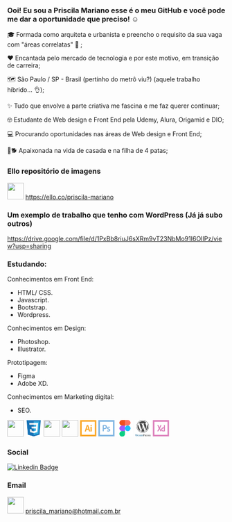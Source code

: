 ### Ooi! Eu sou a Priscila Mariano esse é o meu GitHub e você pode me dar a oportunidade que preciso! :relaxed:

:mortar_board: Formada como arquiteta e urbanista e preencho o requisito da sua vaga com "áreas correlatas" :call_me_hand: ;

:hearts: Encantada pelo mercado de tecnologia e por este motivo, em transição de carreira;

:world_map: São Paulo / SP - Brasil (pertinho do metrô viu?) (aquele trabalho híbrido... :ok_hand:);

:sparkles: Tudo que envolve a parte criativa me fascina e me faz querer continuar;

:nerd_face: Estudante de Web design e Front End pela Udemy, Alura, Origamid e DIO;

:computer: Procurando oportunidades nas áreas de Web design e Front End;

👫:dog2: Apaixonada na vida de casada e na filha de 4 patas;

### Ello repositório de imagens
<img src="https://upload.wikimedia.org/wikipedia/commons/7/76/Ello-logo.png" width="38" height="38" color=white/> https://ello.co/priscila-mariano

### Um exemplo de trabalho que tenho com WordPress (Já já subo outros)
https://drive.google.com/file/d/1PxBb8riuJ6sXRm9vT23NbMo91I6OIIPz/view?usp=sharing

### ​Estudando:

Conhecimentos em Front End: 
- HTML/ CSS.
- Javascript.
- Bootstrap.
- Wordpress.

Conhecimentos em Design: 
- Photoshop. 
- Illustrator.

Prototipagem: 
- Figma
- Adobe XD. 

Conhecimentos em Marketing digital: 
- SEO.

<p align="left">
  <img src="https://raw.githubusercontent.com/danielcranney/readme-generator/main/public/icons/skills/html5-colored.svg" width="38" height="38"/>
  <img src="https://raw.githubusercontent.com/devicons/devicon/master/icons/css3/css3-original.svg" width="38" height="38">
  <img src="https://raw.githubusercontent.com/danielcranney/readme-generator/main/public/icons/skills/javascript-colored.svg" width="38" height="38">
  <img src="https://img.icons8.com/color/144/000000/bootstrap.png" width="38" height="38"/>
  <img src="https://github.com/devicons/devicon/blob/1119b9f84c0290e0f0b38982099a2bd027a48bf1/icons/illustrator/illustrator-line.svg" width="38" height="38"/>
  <img src="https://github.com/devicons/devicon/blob/1119b9f84c0290e0f0b38982099a2bd027a48bf1/icons/photoshop/photoshop-line.svg" width="38" height="38"/>
  <img src="https://github.com/devicons/devicon/blob/1119b9f84c0290e0f0b38982099a2bd027a48bf1/icons/figma/figma-original.svg" width="38" height="38"/>
  <img src="https://github.com/devicons/devicon/blob/1119b9f84c0290e0f0b38982099a2bd027a48bf1/icons/wordpress/wordpress-original.svg" width="38" height="38"/>
  <img src="https://github.com/devicons/devicon/blob/1119b9f84c0290e0f0b38982099a2bd027a48bf1/icons/xd/xd-line.svg" width="38" height="38"/>
</p>

### Social

[![Linkedin Badge](https://img.shields.io/badge/LinkedIn-0077B5?style=for-the-badge&logo=linkedin&logoColor=white)](https://www.linkedin.com/in/priscila-mariano-a43474106/)


### Email
<img src="https://img.icons8.com/color/144/000000/ms-outlook.png" width="38" height="38"/> priscila_mariano@hotmail.com.br
